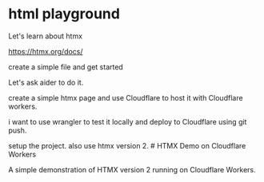 # html playground

Let's learn about htmx

https://htmx.org/docs/

create a simple file and get started

Let's ask aider to do it.

create a simple htmx page and use Cloudflare to host it with Cloudflare workers.

i want to use wrangler to test it locally and deploy to Cloudflare using git push.

setup the project.  also use htmx version 2.  # HTMX Demo on Cloudflare Workers

A simple demonstration of HTMX version 2 running on Cloudflare Workers.

